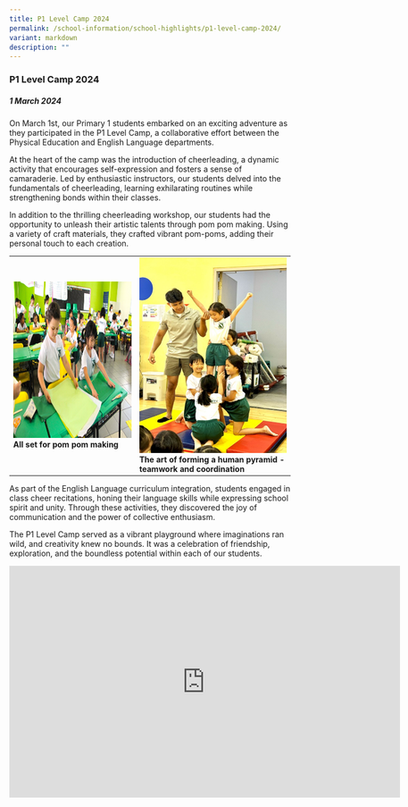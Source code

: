 ```yaml
---
title: P1 Level Camp 2024
permalink: /school-information/school-highlights/p1-level-camp-2024/
variant: markdown
description: ""
---
```

### P1 Level Camp 2024

##### 1 March 2024

On March 1st, our Primary 1 students embarked on an exciting adventure as they participated in the P1 Level Camp, a collaborative effort between the Physical Education and English Language departments. 

At the heart of the camp was the introduction of cheerleading, a dynamic activity that encourages self-expression and fosters a sense of camaraderie. Led by enthusiastic instructors, our students delved into the fundamentals of cheerleading, learning exhilarating routines while strengthening bonds within their classes.

In addition to the thrilling cheerleading workshop, our students had the opportunity to unleash their artistic talents through pom pom making. Using a variety of craft materials, they crafted vibrant pom-poms, adding their personal touch to each creation. 

<table>
<tbody><tr>
		<td><img alt="childday02" src="/images/P1%20Level%20Camp%202024/All_set_for_pom_pom_making.jpg" style="width:450px;height:280px;"><b>All set for pom pom making</b></td>
		<td><img alt="childday01" src="/images/P1%20Level%20Camp%202024/The_art_of_forming_a_human_pyramid.jpg" style="width:280px;height:350px;"><b>The art of forming a human pyramid - teamwork and coordination</b></td>
</tr></tbody></table>

As part of the English Language curriculum integration, students engaged in class cheer recitations, honing their language skills while expressing school spirit and unity. Through these activities, they discovered the joy of communication and the power of collective enthusiasm.

The P1 Level Camp served as a vibrant playground where imaginations ran wild, and creativity knew no bounds. It was a celebration of friendship, exploration, and the boundless potential within each of our students.

<center><iframe allowfullscreen="" allow="accelerometer; autoplay; clipboard-write; encrypted-media; gyroscope; picture-in-picture; web-share" frameborder="0" title="YouTube video player" src="https://www.youtube.com/embed/ZAsfZW3-GSI?si=76CheFIEA35_TbLv" height="415" width="700"></iframe></center>